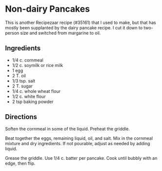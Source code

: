 # Non-dairy Pancakes

This is another Recipezaar recipe (#35161) that I used to make, but that has mostly been supplanted by the dairy pancake recipe.  I cut it down to two-person size and switched from margarine to oil.

## Ingredients

* 1/4 c. cornmeal
* 1/2 c. soymilk or rice milk
* 1 egg
* 2 T. oil
* 1/3 tsp. salt
* 2 T. sugar
* 1/4 c. whole wheat flour
* 1/2 c. white flour
* 2 tsp baking powder

## Directions

Soften the cornmeal in some of the liquid.  Preheat the griddle.

Beat together the eggs, remaining liquid, oil, and salt.
Mix in the cornmeal mixture and dry ingredients.  If not pourable, adjust as needed by adding liquid.

Grease the griddle.  Use 1/4 c. batter per pancake.  Cook until bubbly with an edge, then flip.
